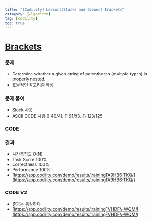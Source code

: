 ```yaml
---
title: "[Codility] Lesson7(Stacks and Queues) Brackets"
category: [Algorithm]
tag: [codility]
toc: true
---
```


# [Brackets](https://app.codility.com/programmers/lessons/7-stacks_and_queues/brackets/)

### 문제

- Determine whether a given string of parentheses (multiple types) is properly nested.
- 효율적인 알고리즘 작성

### 문제 풀이

- Stack 사용
- ASCII CODE 사용 () 40/41, [] 91/93, {} 123/125

### CODE

<script src="https://gist.github.com/lyaesley/0b24a80cc22a1214005d1d6793d6b887.js"></script>

### 결과

- 시간복잡도 O(N)
- Task Score 100%
- Correctness 100%
- Performance 100%
- [https://app.codility.com/demo/results/trainingTA9HB6-TKQ/](https://app.codility.com/demo/results/trainingTA9HB6-TKQ/)

### CODE V2

<script src="https://gist.github.com/lyaesley/00fbb451dbc16d584527d765b57b1822.js"></script>


- 결과는 동일하다
- [https://app.codility.com/demo/results/trainingFVHDFV-WQM/](https://app.codility.com/demo/results/trainingFVHDFV-WQM/)
